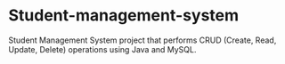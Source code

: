 # Student-management-system
Student Management System project that performs CRUD (Create, Read, Update, Delete) operations using Java and MySQL.
